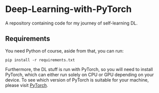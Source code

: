 # Deep-Learning-with-PyTorch
A repository containing code for my journey of self-learning DL.

## Requirements
You need Python of course, aside from that, you can run:
```
pip install -r requirements.txt
```

Furthermore, the DL stuff is run with PyTorch, so you will need to install PyTorch, which can either run solely on CPU or GPU depending on your device. To see which version of PyTorch is suitable for your machine, please visit [PyTorch](https://pytorch.org/get-started/locally/).
